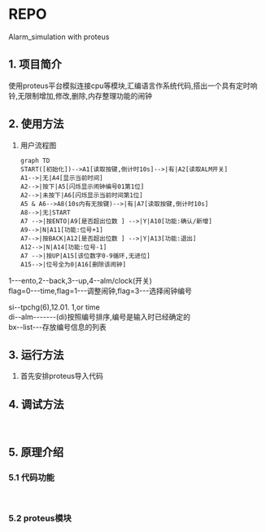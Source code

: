 # REPO
Alarm_simulation with proteus
## 1. 项目简介

使用proteus平台模拟连接cpu等模块,汇编语言作系统代码,搭出一个具有定时响铃,无限制增加,修改,删除,内存整理功能的闹钟

## 2. 使用方法

1. 用户流程图

    ```mermaid
    graph TD
    START([初始化])-->A1[读取按键,倒计时10s]-->|有|A2[读取ALM开关]
    A1-->|无|A4[显示当前时间]
    A2-->|按下|A5[闪烁显示闹钟编号01第1位]
    A2-->|未按下|A6[闪烁显示当前时间第1位]
    A5 & A6-->A8(10s内有无按键)-->|有|A7[读取按键,倒计时10s]
    A8-->|无|START
    A7 -->|按ENTO|A9[是否超出位数 ] -->|Y|A10[功能:确认/新增]
    A9-->|N|A11[功能:位号+1]
    A7-->|按BACK|A12[是否超出位数 ] -->|Y|A13[功能:退出]
    A12-->|N|A14[功能:位号-1]
    A7 -->|按UP|A15[该位数字0-9循环,无进位]
    A15-->|位号全为0|A16[删除该闹钟]
    ```

1---ento,2--back,3--up,4--alm/clock(开关)  
flag=0---time,flag=1---调整闹钟,flag=3---选择闹钟编号

si--tpchg(6),12.01. 1,or time  
di--alm-------(di)按照编号排序,编号是输入时已经确定的  
bx--list---存放编号信息的列表

## 3. 运行方法

1. 首先安排proteus导入代码

## 4. 调试方法

‍

## 5. 原理介绍

### 5.1 代码功能

‍

### 5.2 proteus模块

‍
